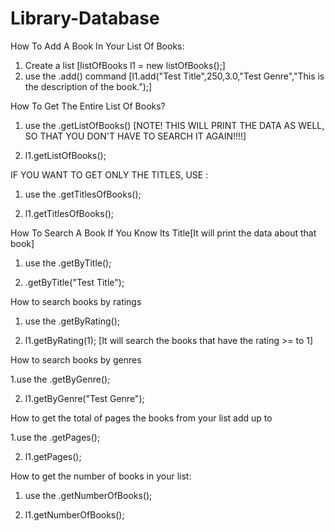 # Library-Database

How To Add A Book In Your List Of Books: 

1. Create a list [listOfBooks l1 = new listOfBooks();]
2. use the .add() command [l1.add("Test Title",250,3.0,"Test Genre","This is the description of the book.");]

How To Get The Entire List Of Books? 

1. use the .getListOfBooks() [NOTE! THIS WILL PRINT THE DATA AS WELL, SO THAT YOU DON'T HAVE TO SEARCH IT AGAIN!!!!]

2. l1.getListOfBooks();

IF YOU WANT TO GET ONLY THE TITLES, USE :

1. use the .getTitlesOfBooks();

2. l1.getTitlesOfBooks();

How To Search A Book If You Know Its Title[It will print the data about that book]

1. use the .getByTitle();

2. .getByTitle("Test Title");

How to search books by ratings

1. use the .getByRating();

2. l1.getByRating(1); [It will search the books that have the rating >= to 1]

How to search books by genres

1.use the .getByGenre();

2.  l1.getByGenre("Test Genre");

How to get the total of pages the books from your list add up to

1.use the .getPages();

2.  l1.getPages();

How to get the number of books in your list:

1. use the .getNumberOfBooks();

2.  l1.getNumberOfBooks();

